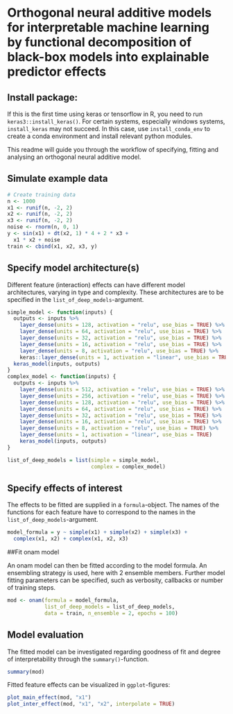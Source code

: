 # Orthogonal neural additive models for interpretable machine learning by functional decomposition of black-box models into explainable predictor effects

## Install package:

If this is the first time using keras or tensorflow in R, you need to run `keras3::install_keras()`.
For certain systems, especially windows systems, `install_keras` may not succeed. In this case, use 
`install_conda_env`
to create a conda environment and install relevant python modules.

This readme will guide you through the workflow of specifying, fitting and analysing an orthogonal neural additive model.


## Simulate example data

``` r
# Create training data
n <- 1000
x1 <- runif(n, -2, 2)
x2 <- runif(n, -2, 2)
x3 <- runif(n, -2, 2)
noise <- rnorm(n, 0, 1)
y <- sin(x1) + dt(x2, 1) * 4 + 2 * x3 +
  x1 * x2 + noise
train <- cbind(x1, x2, x3, y)
```

## Specify model architecture(s)
Different feature (interaction) effects can have different model architectures, varying in type and complexity. These architectures are to be specified in the `list_of_deep_models`-argument.

``` r
simple_model <- function(inputs) {
  outputs <- inputs %>%
    layer_dense(units = 128, activation = "relu", use_bias = TRUE) %>%
    layer_dense(units = 64, activation = "relu", use_bias = TRUE) %>%
    layer_dense(units = 32, activation = "relu", use_bias = TRUE) %>%
    layer_dense(units = 16, activation = "relu", use_bias = TRUE) %>%
    layer_dense(units = 8, activation = "relu", use_bias = TRUE) %>%
    keras::layer_dense(units = 1, activation = "linear", use_bias = TRUE)
  keras_model(inputs, outputs)
}
complex_model <- function(inputs) {
  outputs <- inputs %>%
    layer_dense(units = 512, activation = "relu", use_bias = TRUE) %>%
    layer_dense(units = 256, activation = "relu", use_bias = TRUE) %>%
    layer_dense(units = 128, activation = "relu", use_bias = TRUE) %>%
    layer_dense(units = 64, activation = "relu", use_bias = TRUE) %>%
    layer_dense(units = 32, activation = "relu", use_bias = TRUE) %>%
    layer_dense(units = 16, activation = "relu", use_bias = TRUE) %>%
    layer_dense(units = 8, activation = "relu", use_bias = TRUE) %>%
    layer_dense(units = 1, activation = "linear", use_bias = TRUE)
    keras_model(inputs, outputs)
}

list_of_deep_models = list(simple = simple_model,
                           complex = complex_model)
```

## Specify effects of interest
The effects to be fitted are supplied in a `formula`-object. The names of the functions for each feature have to correspond to the names in the `list_of_deep_models`-argument.

``` r
model_formula = y ~ simple(x1) + simple(x2) + simple(x3) + 
  complex(x1, x2) + complex(x1, x2, x3)
```

##Fit onam model

An onam model can then be fitted according to the model formula. An ensembling strategy is used, here with 2 ensemble members. Further model fitting parameters can be specified, such as verbosity, callbacks or number of training steps.

``` r
mod <- onam(formula = model_formula, 
            list_of_deep_models = list_of_deep_models,
            data = train, n_ensemble = 2, epochs = 100)
```

## Model evaluation

The fitted model can be investigated regarding goodness of fit and degree of interpretability through the `summary()`-function.

``` r
summary(mod)
```
Fitted feature effects can be visualized in `ggplot`-figures:

``` r
plot_main_effect(mod, "x1")
plot_inter_effect(mod, "x1", "x2", interpolate = TRUE)
```
